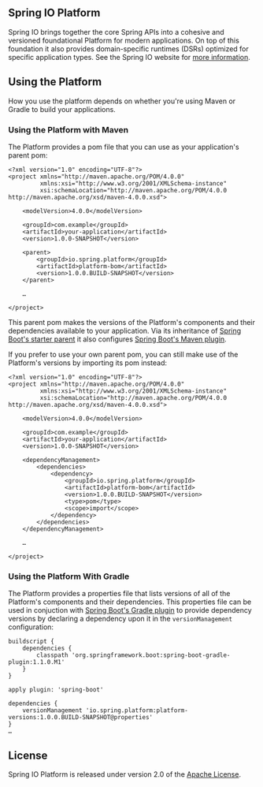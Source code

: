 ## Spring IO Platform

Spring IO brings together the core Spring APIs into a cohesive and versioned foundational Platform
for modern applications. On top of this foundation it also provides domain-specific runtimes (DSRs)
optimized for specific application types. See the Spring IO website for
[more information][platform website].

## Using the Platform

How you use the platform depends on whether you're using Maven or Gradle to build your applications.

### Using the Platform with Maven

The Platform provides a pom file that you can use as your application's parent pom:

```
<?xml version="1.0" encoding="UTF-8"?>
<project xmlns="http://maven.apache.org/POM/4.0.0"
         xmlns:xsi="http://www.w3.org/2001/XMLSchema-instance"
         xsi:schemaLocation="http://maven.apache.org/POM/4.0.0 http://maven.apache.org/xsd/maven-4.0.0.xsd">

	<modelVersion>4.0.0</modelVersion>

	<groupId>com.example</groupId>
	<artifactId>your-application</artifactId>
	<version>1.0.0-SNAPSHOT</version>

	<parent>
		<groupId>io.spring.platform</groupId>
		<artifactId>platform-bom</artifactId>
		<version>1.0.0.BUILD-SNAPSHOT</version>
	</parent>

	…

</project>
```

This parent pom makes the versions of the Platform's components and their dependencies available to your
application. Via its inheritance of [Spring Boot's starter parent][]
it also configures [Spring Boot's Maven plugin][].

If you prefer to use your own parent pom, you can still make use of the Platform's versions by importing its pom instead:

```
<?xml version="1.0" encoding="UTF-8"?>
<project xmlns="http://maven.apache.org/POM/4.0.0"
         xmlns:xsi="http://www.w3.org/2001/XMLSchema-instance"
         xsi:schemaLocation="http://maven.apache.org/POM/4.0.0 http://maven.apache.org/xsd/maven-4.0.0.xsd">

	<modelVersion>4.0.0</modelVersion>

	<groupId>com.example</groupId>
	<artifactId>your-application</artifactId>
	<version>1.0.0-SNAPSHOT</version>

	<dependencyManagement>
		<dependencies>
			<dependency>
				<groupId>io.spring.platform</groupId>
				<artifactId>platform-bom</artifactId>
				<version>1.0.0.BUILD-SNAPSHOT</version>
				<type>pom</type>
				<scope>import</scope>
			</dependency>
		</dependencies>
	</dependencyManagement>

	…

</project>
```

### Using the Platform With Gradle

The Platform provides a properties file that lists versions of all of the Platform's components and their dependencies.
This properties file can be used in conjuction with [Spring Boot's Gradle plugin][] to provide dependency versions by
declaring a dependency upon it in the `versionManagement` configuration:

```
buildscript {
    dependencies {
        classpath 'org.springframework.boot:spring-boot-gradle-plugin:1.1.0.M1'
    }
}

apply plugin: 'spring-boot'

dependencies {
	versionManagement 'io.spring.platform:platform-versions:1.0.0.BUILD-SNAPSHOT@properties'
}
…
```

## License
Spring IO Platform is released under version 2.0 of the [Apache License][].

[platform website]: http://spring.io/platform
[Spring Boot's starter parent]: http://docs.spring.io/spring-boot/docs/1.1.0.M1/reference/html/using-boot-build-systems.html#using-boot-maven-parent-pom
[Spring Boot's Maven plugin]: http://docs.spring.io/spring-boot/docs/1.1.0.M1/reference/html/build-tool-plugins-maven-plugin.html
[Spring Boot's Gradle plugin]: http://docs.spring.io/spring-boot/docs/1.1.0.M1/reference/html/build-tool-plugins-gradle-plugin.html
[Apache License]: http://www.apache.org/licenses/LICENSE-2.0
